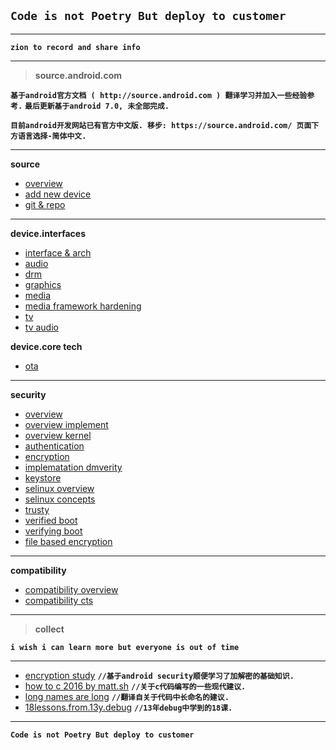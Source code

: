 
**```Code is not Poetry But deploy to customer```**
--

-----
**`zion to record and share info`**

-----
>**source.android.com**

**`基于android官方文档 ( http://source.android.com ) 翻译学习并加入一些经验参考.`**
**`最后更新基于android 7.0, 未全部完成.`**

**`目前android开发网站已有官方中文版. 移步: https://source.android.com/ 页面下方语言选择-简体中文.`**

-----
**source**

 - [overview](https://github.com/bluefalconjun/bluefalconjun.github.io/blob/master/source.android.com/android.source.overview.md)
 - [add new device](https://github.com/bluefalconjun/bluefalconjun.github.io/blob/master/source.android.com/android.source.addnewdev.md)
 - [git & repo](https://github.com/bluefalconjun/bluefalconjun.github.io/blob/master/source.android.com/android.source.developing.gitrepo.md)

-----
**device.interfaces**

 - [interface & arch](https://github.com/bluefalconjun/bluefalconjun.github.io/blob/master/source.android.com/android.device.arch.md)
 - [audio](https://github.com/bluefalconjun/bluefalconjun.github.io/blob/master/source.android.com/android.device.audio.md)
 - [drm](https://github.com/bluefalconjun/bluefalconjun.github.io/blob/master/source.android.com/android.device.drm.md)
 - [graphics](https://github.com/bluefalconjun/bluefalconjun.github.io/blob/master/source.android.com/android.device.graphics.md)
 - [media](https://github.com/bluefalconjun/bluefalconjun.github.io/blob/master/source.android.com/android.device.media.md)
 - [media framework hardening](https://github.com/bluefalconjun/bluefalconjun.github.io/blob/master/source.android.com/android.device.media.framework.md)
 - [tv](https://github.com/bluefalconjun/bluefalconjun.github.io/blob/master/source.android.com/android.device.tv.md)
 - [tv audio](https://github.com/bluefalconjun/bluefalconjun.github.io/blob/master/source.android.com/android.device.tv.audio.md)

**device.core tech**
- [ota](https://github.com/bluefalconjun/bluefalconjun.github.io/blob/master/source.android.com/android.device.tech.ota.md)

-----
**security**

 - [overview](https://github.com/bluefalconjun/bluefalconjun.github.io/blob/master/source.android.com/android.security.overview.md)
 - [overview implement](https://github.com/bluefalconjun/bluefalconjun.github.io/blob/master/source.android.com/android.security.overview.implement.md)
 - [overview kernel](https://github.com/bluefalconjun/bluefalconjun.github.io/blob/master/source.android.com/android.security.overview.kernel.md) 
 - [authentication](https://github.com/bluefalconjun/bluefalconjun.github.io/blob/master/source.android.com/android.security.authentication.md)
 - [encryption](https://github.com/bluefalconjun/bluefalconjun.github.io/blob/master/source.android.com/android.security.encryption.md)
 - [implematation dmverity](https://github.com/bluefalconjun/bluefalconjun.github.io/blob/master/source.android.com/android.security.imple.dmverity.md)
 - [keystore](https://github.com/bluefalconjun/bluefalconjun.github.io/blob/master/source.android.com/android.security.keystore.md)
 - [selinux overview](https://github.com/bluefalconjun/bluefalconjun.github.io/blob/master/source.android.com/android.security.selinux.overview.md)
 - [selinux concepts](https://github.com/bluefalconjun/bluefalconjun.github.io/blob/master/source.android.com/android.security.selinux.concepts.md)
 - [trusty](https://github.com/bluefalconjun/bluefalconjun.github.io/blob/master/source.android.com/android.security.trusty.md)
 - [verified boot](https://github.com/bluefalconjun/bluefalconjun.github.io/blob/master/source.android.com/android.security.verifiedboot.md)
 - [verifying boot](https://github.com/bluefalconjun/bluefalconjun.github.io/blob/master/source.android.com/android.security.verifyingboot.md)
 - [file based encryption](https://github.com/bluefalconjun/bluefalconjun.github.io/blob/master/source.android.com/android.security.encryption.filebased.md)

-----
**compatibility**

 - [compatibility overview](https://github.com/bluefalconjun/bluefalconjun.github.io/blob/master/source.android.com/android.compatibility.overview.md)
 - [compatibility cts](https://github.com/bluefalconjun/bluefalconjun.github.io/blob/master/source.android.com/android.compatibility.cts.md)

-----
>**collect**

**`i wish i can learn more but everyone is out of time`**

-----
 - [encryption study](https://github.com/bluefalconjun/bluefalconjun.github.io/blob/master/collect/encryption.study.md)    **`//基于android security顺便学习了加解密的基础知识.`**
 - [how to c 2016 by matt.sh](https://github.com/bluefalconjun/bluefalconjun.github.io/blob/master/collect/lang.c.howtoc2016.md)   **`//关于c代码编写的一些现代建议.`**
 - [long names are long](https://github.com/bluefalconjun/bluefalconjun.github.io/blob/master/collect/long.names.are.long.md)    **`//翻译自关于代码中长命名的建议.`**
 - [18lessons.from.13y.debug](https://github.com/bluefalconjun/bluefalconjun.github.io/blob/master/collect/18lessons.from.13y.debug.md)    **`//13年debug中学到的18课.`**





-----
**```Code is not Poetry But deploy to customer```**
<!--stackedit_data:
eyJoaXN0b3J5IjpbLTEzMTE0MDg1MjldfQ==
-->